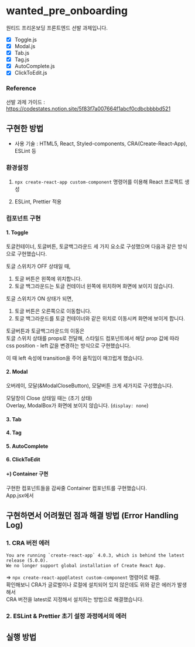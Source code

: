 # wanted_pre_onboarding

원티드 프리온보딩 프론트엔드 선발 과제입니다.

- [x] Toggle.js
- [x] Modal.js
- [x] Tab.js
- [x] Tag.js
- [x] AutoComplete.js
- [x] ClickToEdit.js

### Reference 

선발 과제 가이드 :  
https://codestates.notion.site/5f83f7a007664f1abcf0cdbcbbbbd521


## 구현한 방법
- 사용 기술 : HTML5, React, Styled-components, CRA(Create-React-App), ESLint 등

### 환경설정

1. `npx create-react-app custom-component` 명령어를 이용해 React 프로젝트 생성

2. ESLint, Prettier 적용

### 컴포넌트 구현
#### 1. Toggle
토글컨테이너, 토글버튼, 토글백그라운드 세 가지 요소로 구성했으며 
다음과 같은 방식으로 구현했습니다. 

토글 스위치가 OFF 상태일 때, 
1) 토글 버튼은 왼쪽에 위치합니다. 
2) 토글 백그라운드는 토글 컨테이너 왼쪽에 위치하며 화면에 보이지 않습니다. 

토글 스위치가 ON 상태가 되면, 
1) 토글 버튼은 오른쪽으로 이동합니다.  
2) 토글 백그라운드를 토글 컨테이너와 같은 위치로 이동시켜 화면에 보이게 합니다. 

토글버튼과 토글백그라운드의 이동은  
토글 스위치 상태를 props로 전달해, 스타일드 컴포넌트에서 해당 prop 값에 따라  
css position - left 값을 변경하는 방식으로 구현했습니다.  

이 때 left 속성에 transition을 주어 움직임이 매끄럽게 했습니다. 

#### 2. Modal
오버레이, 모달(&ModalCloseButton), 모달버튼 크게 세가지로 구성했습니다. 

모달창이 Close 상태일 때는 (초기 상태)  
Overlay, ModalBox가 화면에 보이지 않습니다. (`display: none`)  

#### 3. Tab
#### 4. Tag
#### 5. AutoComplete
#### 6. ClickToEdit

#### +) Container 구현
구현한 컴포넌트들을 감싸줄 Container 컴포넌트를 구현했습니다.  
App.jsx에서 


## 구현하면서 어려웠던 점과 해결 방법 (Error Handling Log)
### 1. CRA 버전 에러
```
You are running `create-react-app` 4.0.3, which is behind the latest release (5.0.0).
We no longer support global installation of Create React App.
```
=> `npx create-react-app@latest custom-component` 명령어로 해결.  
확인해보니 CRA가 글로벌이나 로컬에 설치되어 있지 않은데도 위와 같은 에러가 발생해서  
CRA 버전을 latest로 지정해서 설치하는 방법으로 해결했습니다. 

### 2. ESLint & Prettier 초기 설정 과정에서의 에러

## 실행 방법

